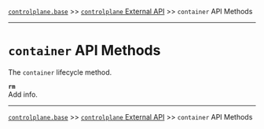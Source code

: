 [`controlplane.base`](../README.md) >> [`controlplane` External API](./CONTROLPLANE-BASE-EXTERNAL-API.md) >> `container` API Methods

-----

# `container` API Methods

The `container` lifecycle method.

__`rm`__  
Add info.  

-----
[`controlplane.base`](../README.md) >> [`controlplane` External API](./CONTROLPLANE-BASE-EXTERNAL-API.md) >> `container` API Methods
